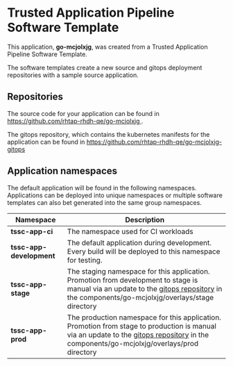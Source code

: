 # Trusted Application Pipeline Software Template

This application, **go-mcjolxjg**, was created from a Trusted Application Pipeline Software Template.

The software templates create a new source and gitops deployment repositories with a sample source application. 

## Repositories

The source code for your application can be found in [https://github.com/rhtap-rhdh-qe/go-mcjolxjg ](https://github.com/rhtap-rhdh-qe/go-mcjolxjg ).
 
The gitops repository, which contains the kubernetes manifests for the application can be found in 
[https://github.com/rhtap-rhdh-qe/go-mcjolxjg-gitops ](https://github.com/rhtap-rhdh-qe/go-mcjolxjg-gitops ) 

## Application namespaces 

The default application will be found in the following namespaces. Applications can be deployed into unique namespaces or multiple software templates can also bet generated into the same group namespaces.  

|  Namespace   |  Description   |  
| -------- | -------- |
| **tssc-app-ci** | The namespace used for CI workloads |
| **tssc-app-development** | The default application during development. Every build will be deployed to this namespace for testing. |
| **tssc-app-stage** | The staging namespace for this application. Promotion from development to stage is manual via an update to the [gitops repository](https://github.com/rhtap-rhdh-qe/go-mcjolxjg-gitops ) in the components/go-mcjolxjg/overlays/stage directory |
| **tssc-app-prod** | The production namespace for this application. Promotion from stage to production is manual via an update to the [gitops repository](https://github.com/rhtap-rhdh-qe/go-mcjolxjg-gitops ) in the components/go-mcjolxjg/overlays/prod directory |